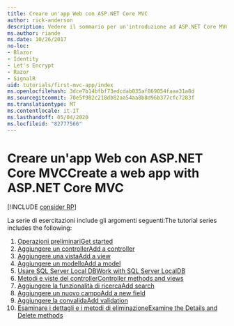 ```yaml
---
title: Creare un'app Web con ASP.NET Core MVC
author: rick-anderson
description: Vedere il sommario per un'introduzione ad ASP.NET Core MVC.
ms.author: riande
ms.date: 10/26/2017
no-loc:
- Blazor
- Identity
- Let's Encrypt
- Razor
- SignalR
uid: tutorials/first-mvc-app/index
ms.openlocfilehash: 3dce7b14bfbf73edcdab035af869054faaa31a8d
ms.sourcegitcommit: 70e5f982c218db82aa54aa8b8d96b377cfc7283f
ms.translationtype: MT
ms.contentlocale: it-IT
ms.lasthandoff: 05/04/2020
ms.locfileid: "82777566"
---
```

# <a name="create-a-web-app-with-aspnet-core-mvc"></a><span data-ttu-id="4408e-103">Creare un'app Web con ASP.NET Core MVC</span><span class="sxs-lookup"><span data-stu-id="4408e-103">Create a web app with ASP.NET Core MVC</span></span>

[!INCLUDE [consider RP](~/includes/razor.md)]

<span data-ttu-id="4408e-104">La serie di esercitazioni include gli argomenti seguenti:</span><span class="sxs-lookup"><span data-stu-id="4408e-104">The tutorial series includes the following:</span></span>

1. [<span data-ttu-id="4408e-105">Operazioni preliminari</span><span class="sxs-lookup"><span data-stu-id="4408e-105">Get started</span></span>](start-mvc.md)
1. [<span data-ttu-id="4408e-106">Aggiungere un controller</span><span class="sxs-lookup"><span data-stu-id="4408e-106">Add a controller</span></span>](adding-controller.md)
1. [<span data-ttu-id="4408e-107">Aggiungere una vista</span><span class="sxs-lookup"><span data-stu-id="4408e-107">Add a view</span></span>](adding-view.md)
1. [<span data-ttu-id="4408e-108">Aggiungere un modello</span><span class="sxs-lookup"><span data-stu-id="4408e-108">Add a model</span></span>](adding-model.md)
1. [<span data-ttu-id="4408e-109">Usare SQL Server Local DB</span><span class="sxs-lookup"><span data-stu-id="4408e-109">Work with SQL Server LocalDB</span></span>](working-with-sql.md)
1. [<span data-ttu-id="4408e-110">Metodi e viste del controller</span><span class="sxs-lookup"><span data-stu-id="4408e-110">Controller methods and views</span></span>](controller-methods-views.md)
1. [<span data-ttu-id="4408e-111">Aggiungere la funzionalità di ricerca</span><span class="sxs-lookup"><span data-stu-id="4408e-111">Add search</span></span>](search.md)
1. [<span data-ttu-id="4408e-112">Aggiungere un nuovo campo</span><span class="sxs-lookup"><span data-stu-id="4408e-112">Add a new field</span></span>](new-field.md)
1. [<span data-ttu-id="4408e-113">Aggiungere la convalida</span><span class="sxs-lookup"><span data-stu-id="4408e-113">Add validation</span></span>](validation.md)
1. [<span data-ttu-id="4408e-114">Esaminare i dettagli e i metodi di eliminazione</span><span class="sxs-lookup"><span data-stu-id="4408e-114">Examine the Details and Delete methods</span></span>](details.md)
